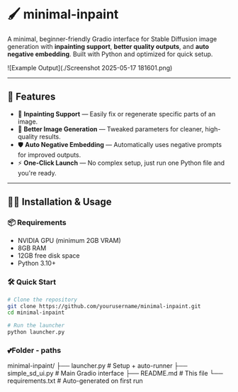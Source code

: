 # 🖌️ minimal-inpaint

A minimal, beginner-friendly Gradio interface for Stable Diffusion image generation with **inpainting support**, **better quality outputs**, and **auto negative embedding**. Built with Python and optimized for quick setup.

![Example Output](./Screenshot 2025-05-17 181601.png)

---

## 🚀 Features

- 🎨 **Inpainting Support** — Easily fix or regenerate specific parts of an image.
- 🧠 **Better Image Generation** — Tweaked parameters for cleaner, high-quality results.
- 🛡️ **Auto Negative Embedding** — Automatically uses negative prompts for improved outputs.
- ⚡ **One-Click Launch** — No complex setup, just run one Python file and you're ready.

---

## 🧑‍💻 Installation & Usage

### 📦 Requirements
- NVIDIA GPU (minimum 2GB VRAM)
- 8GB RAM
- 12GB free disk space
- Python 3.10+

### 🛠️ Quick Start

```bash
# Clone the repository
git clone https://github.com/yourusername/minimal-inpaint.git
cd minimal-inpaint

# Run the launcher
python launcher.py
```
### 💕Folder - paths
minimal-inpaint/
├── launcher.py           # Setup + auto-runner
├── simple_sd_ui.py       # Main Gradio interface
├── README.md             # This file
└── requirements.txt      # Auto-generated on first run

